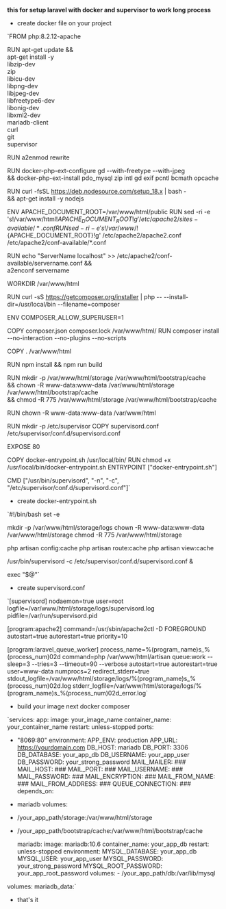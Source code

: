 **this for setup laravel with docker and supervisor to work long process**

* create docker file on your project

`FROM php:8.2.12-apache


RUN apt-get update && \
apt-get install -y \
libzip-dev \
zip \
libicu-dev \
libpng-dev \
libjpeg-dev \
libfreetype6-dev \
libonig-dev \
libxml2-dev \
mariadb-client \
curl \
git \
supervisor


RUN a2enmod rewrite


RUN docker-php-ext-configure gd --with-freetype --with-jpeg \
&& docker-php-ext-install pdo_mysql zip intl gd exif pcntl bcmath opcache


RUN curl -fsSL https://deb.nodesource.com/setup_18.x | bash - \
&& apt-get install -y nodejs


ENV APACHE_DOCUMENT_ROOT=/var/www/html/public
RUN sed -ri -e 's!/var/www/html!${APACHE_DOCUMENT_ROOT}!g' /etc/apache2/sites-available/*.conf
RUN sed -ri -e 's!/var/www/!${APACHE_DOCUMENT_ROOT}!g' /etc/apache2/apache2.conf /etc/apache2/conf-available/*.conf


RUN echo "ServerName localhost" >> /etc/apache2/conf-available/servername.conf && \
a2enconf servername


WORKDIR /var/www/html


RUN curl -sS https://getcomposer.org/installer | php -- --install-dir=/usr/local/bin --filename=composer


ENV COMPOSER_ALLOW_SUPERUSER=1


COPY composer.json composer.lock /var/www/html/
RUN composer install --no-interaction --no-plugins --no-scripts


COPY . /var/www/html


RUN npm install && npm run build


RUN mkdir -p /var/www/html/storage /var/www/html/bootstrap/cache \
&& chown -R www-data:www-data /var/www/html/storage /var/www/html/bootstrap/cache \
&& chmod -R 775 /var/www/html/storage /var/www/html/bootstrap/cache


RUN chown -R www-data:www-data /var/www/html

RUN mkdir -p /etc/supervisor
COPY supervisord.conf /etc/supervisor/conf.d/supervisord.conf


EXPOSE 80


COPY docker-entrypoint.sh /usr/local/bin/
RUN chmod +x /usr/local/bin/docker-entrypoint.sh
ENTRYPOINT ["docker-entrypoint.sh"]


CMD ["/usr/bin/supervisord", "-n", "-c", "/etc/supervisor/conf.d/supervisord.conf"]`

* create docker-entrypoint.sh

`#!/bin/bash
set -e


mkdir -p /var/www/html/storage/logs
chown -R www-data:www-data /var/www/html/storage
chmod -R 775 /var/www/html/storage

php artisan config:cache
php artisan route:cache
php artisan view:cache

/usr/bin/supervisord -c /etc/supervisor/conf.d/supervisord.conf &

exec "$@"`

* create supervisord.conf

`[supervisord]
nodaemon=true
user=root
logfile=/var/www/html/storage/logs/supervisord.log
pidfile=/var/run/supervisord.pid

[program:apache2]
command=/usr/sbin/apache2ctl -D FOREGROUND
autostart=true
autorestart=true
priority=10

[program:laravel_queue_worker]
process_name=%(program_name)s_%(process_num)02d
command=php /var/www/html/artisan queue:work --sleep=3 --tries=3 --timeout=90 --verbose
autostart=true
autorestart=true
user=www-data
numprocs=2
redirect_stderr=true
stdout_logfile=/var/www/html/storage/logs/%(program_name)s_%(process_num)02d.log
stderr_logfile=/var/www/html/storage/logs/%(program_name)s_%(process_num)02d_error.log`


* build your image next docker composer


`services:
app:
image: your_image_name
container_name: your_container_name
restart: unless-stopped
ports:
- "8069:80"
environment:
APP_ENV: production
APP_URL: https://yourdomain.com
DB_HOST: mariadb
DB_PORT: 3306
DB_DATABASE: your_app_db
DB_USERNAME: your_app_user
DB_PASSWORD: your_strong_password
MAIL_MAILER: ###
MAIL_HOST: ###
MAIL_PORT: ###
MAIL_USERNAME: ###
MAIL_PASSWORD: ###
MAIL_ENCRYPTION: ###
MAIL_FROM_NAME: ###
MAIL_FROM_ADDRESS: ###
QUEUE_CONNECTION: ###
depends_on:
- mariadb
volumes:
- /your_app_path/storage:/var/www/html/storage
- /your_app_path/bootstrap/cache:/var/www/html/bootstrap/cache

    mariadb:
        image: mariadb:10.6
        container_name: your_app_db
        restart: unless-stopped
        environment:
            MYSQL_DATABASE: your_app_db
            MYSQL_USER: your_app_user
            MYSQL_PASSWORD: your_strong_password
            MYSQL_ROOT_PASSWORD: your_app_root_password
        volumes:
            - /your_app_path/db:/var/lib/mysql

volumes:
mariadb_data:`


* that's it
